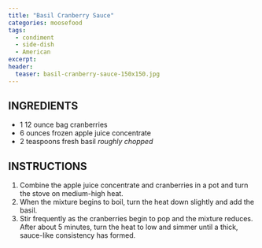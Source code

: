 ```yaml
---
title: "Basil Cranberry Sauce"
categories: moosefood
tags: 
  - condiment
  - side-dish
  - American
excerpt: 
header:
  teaser: basil-cranberry-sauce-150x150.jpg
---
```


## INGREDIENTS
* 1 12 ounce bag cranberries
* 6 ounces frozen apple juice concentrate
* 2 teaspoons fresh basil *roughly chopped*

## INSTRUCTIONS
1. Combine the apple juice concentrate and cranberries in a pot and turn the stove on medium-high heat.
2. When the mixture begins to boil, turn the heat down slightly and add the basil.
3. Stir frequently as the cranberries begin to pop and the mixture reduces. After about 5 minutes, turn the heat to low and simmer until a thick, sauce-like consistency has formed.
